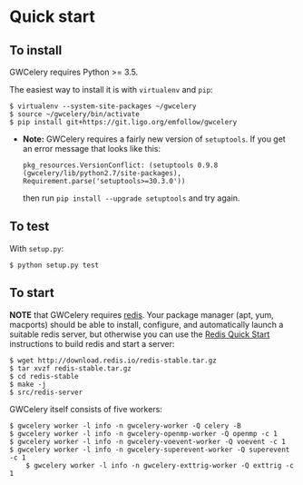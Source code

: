 # Quick start

## To install

GWCelery requires Python >= 3.5.

The easiest way to install it is with `virtualenv` and `pip`:

	$ virtualenv --system-site-packages ~/gwcelery
	$ source ~/gwcelery/bin/activate
	$ pip install git+https://git.ligo.org/emfollow/gwcelery

*  **Note:** GWCelery requires a fairly new version of `setuptools`. If you get
   an error message that looks like this:

       pkg_resources.VersionConflict: (setuptools 0.9.8 (gwcelery/lib/python2.7/site-packages), Requirement.parse('setuptools>=30.3.0'))

   then run `pip install --upgrade setuptools` and try again.


## To test

With `setup.py`:

	$ python setup.py test

## To start

**NOTE** that GWCelery requires [redis](https://redis.io). Your package manager
(apt, yum, macports) should be able to install, configure, and automatically
launch a suitable redis server, but otherwise you can use the
[Redis Quick Start](https://redis.io/topics/quickstart) instructions to build
redis and start a server:

	$ wget http://download.redis.io/redis-stable.tar.gz
	$ tar xvzf redis-stable.tar.gz
	$ cd redis-stable
	$ make -j
	$ src/redis-server

GWCelery itself consists of five workers:

	$ gwcelery worker -l info -n gwcelery-worker -Q celery -B
	$ gwcelery worker -l info -n gwcelery-openmp-worker -Q openmp -c 1
	$ gwcelery worker -l info -n gwcelery-voevent-worker -Q voevent -c 1
	$ gwcelery worker -l info -n gwcelery-superevent-worker -Q superevent -c 1
        $ gwcelery worker -l info -n gwcelery-exttrig-worker -Q exttrig -c 1

